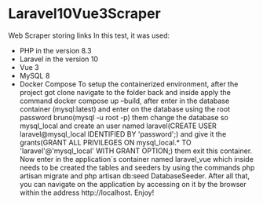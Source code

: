 # Laravel10Vue3Scraper
Web Scraper storing links
In this test, it was used:
- PHP in the version 8.3
- Laravel in the version 10
- Vue 3
- MySQL 8
- Docker Compose
To setup the containerized environment, after the project got clone navigate to the folder back and inside apply the command docker compose up –build, after enter in the database container (mysql:latest) and enter on the database using the root password bruno(mysql -u root -p) them change the database so mysql_local and create an user named laravel(CREATE USER laravel@mysql_local IDENTIFIED BY 'password';) and give it the grants(GRANT ALL PRIVILEGES ON mysql_local.* TO 'laravel'@'mysql_local' WITH GRANT OPTION;) them exit this container. Now enter in the application´s container named laravel_vue which inside needs to be created the tables and seeders by using the commands php artisan migrate and php artisan db:seed DatabaseSeeder. After all that, you can navigate on the application by accessing on it by the browser within the address http://localhost. Enjoy!
